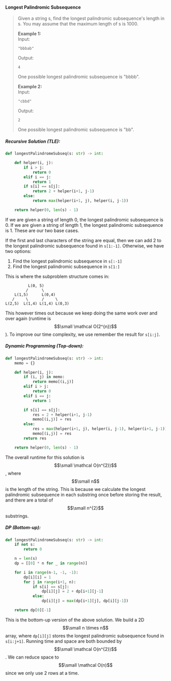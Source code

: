 #### Longest Palindromic Subsequence

> Given a string s, find the longest palindromic subsequence's length in s. You may assume that the maximum length of s is 1000.
>
> **Example 1:**  
>  Input:
>
> ```
> "bbbab"
> ```
>
> Output:
>
> ```
> 4
> ```
>
> One possible longest palindromic subsequence is "bbbb".
>
> **Example 2:**  
>  Input:
>
> ```
> "cbbd"
> ```
>
> Output:
>
> ```
> 2
> ```
>
> One possible longest palindromic subsequence is "bb".

##### Recursive Solution \(TLE\):

```py
def longestPalindromeSubseq(s: str) -> int:

    def helper(i, j):
        if i > j:
            return 0
        elif i == j:
            return 1        
        if s[i] == s[j]:
            return 2 + helper(i+1, j-1)
        else:
            return max(helper(i+1, j), helper(i, j-1))

    return helper(0, len(s) - 1)
```

If we are given a string of length 0, the longest palindromic subsequence is 0. If we are given a string of length 1, the longest palindromic subsequence is 1. These are our two base cases.

If the first and last characters of the string are equal, then we can add 2 to the longest palindromic subsequence found in `s[1:-1]`. Otherwise, we have two options:

1. Find the longest palindromic subsequence in `s[:-1]`
2. Find the longest palindromic subsequence in `s[1:]`

This is where the subproblem structure comes in:

```
          L(0, 5)    
         /      \     
    L(1,5)      L(0,4)    
   /     \      /     \    
L(2,5)  L(1,4) L(1,4) L(0,3)
```

This however times out because we keep doing the same work over and over again \(runtime is $$\small \mathcal O(2^{n})$$\). To improve our time complexity, we use remember the result for `s[i:j]`.

##### Dynamic Programming \(Top-down\):

```py
def longestPalindromeSubseq(s: str) -> int:
    memo = {}

    def helper(i, j):
        if (i, j) in memo:
            return memo[(i,j)]
        elif i > j:
            return 0
        elif i == j:
            return 1

        if s[i] == s[j]:
            res = 2 + helper(i+1, j-1)
            memo[(i,j)] = res
        else:
            res = max(helper(i+1, j), helper(i, j-1), helper(i+1, j-1))
            memo[(i,j)] = res
        return res

    return helper(0, len(s) - 1)
```

The overall runtime for this solution is $$\small \mathcal O(n^{2})$$, where $$\small n$$ is the length of the string. This is because we calculate the longest palindromic subsequence in each substring once before storing the result, and there are a total of $$\small n^{2}$$ substrings.

##### DP \(Bottom-up\):

```py
def longestPalindromeSubseq(s: str) -> int:
    if not s:
        return 0

    n = len(s)
    dp = [[0] * n for _ in range(n)]

    for i in range(n-1, -1, -1):
        dp[i][i] = 1
        for j in range(i+1, n):
            if s[i] == s[j]:
                dp[i][j] = 2 + dp[i+1][j-1]
            else:
                dp[i][j] = max(dp[i+1][j], dp[i][j-1])

    return dp[0][-1]
```

This is the bottom-up version of the above solution. We build a 2D $$\small n \times n$$ array, where `dp[i][j]` stores the longest palindromic subsequence found in `s[i:j+1]`. Running time and space are both bounded by $$\small \mathcal O(n^{2})$$. We can reduce space to $$\small \mathcal O(n)$$ since we only use 2 rows at a time.


